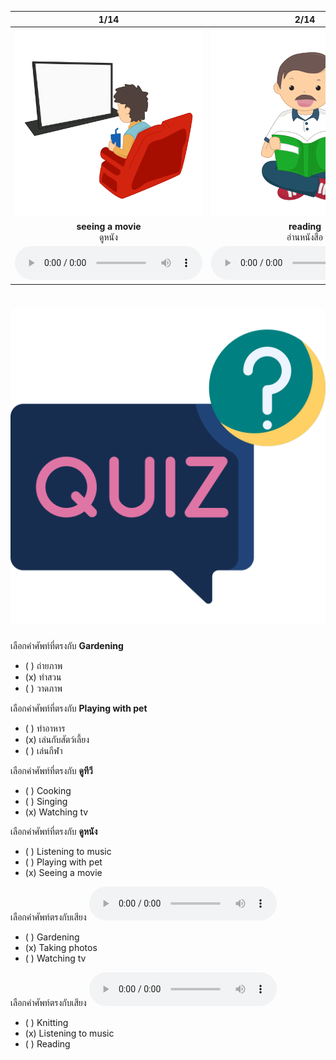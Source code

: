 <div class="carrousel">


|1/14|2/14|3/14|4/14|5/14|6/14|7/14|8/14|9/14|10/14|11/14|12/14|13/14|14/14|
| :----: | :----: | :----: | :----: | :----: | :----: | :----: | :----: | :----: | :----: | :----: | :----: | :----: | :----: |
|![](/media/img/hobbies__seeing&#x20;a&#x20;movie.svg)|![](/media/img/hobbies__reading.svg)|![](/media/img/hobbies__gardening.svg)|![](/media/img/hobbies__surfing&#x20;the&#x20;internet.svg)|![](/media/img/hobbies__listening&#x20;to&#x20;music.svg)|![](/media/img/hobbies__drawing.svg)|![](/media/img/hobbies__cooking.svg)|![](/media/img/hobbies__playing&#x20;sports.svg)|![](/media/img/hobbies__watching&#x20;tv.svg)|![](/media/img/hobbies__knitting.svg)|![](/media/img/hobbies__singing.svg)|![](/media/img/hobbies__taking&#x20;photos.svg)|![](/media/img/hobbies__painting.svg)|![](/media/img/hobbies__playing&#x20;with&#x20;pet.svg)|
|**seeing a movie**<br>ดูหนัง|**reading**<br>อ่านหนังสือ|**gardening**<br>ทําสวน|**surfing the internet**<br>ท่องอินเทอร์เน็ต|**listening to music**<br>ฟังเพลง|**drawing**<br>วาดภาพ|**cooking**<br>ทําอาหาร|**playing sports**<br>เล่นกีฬา|**watching tv**<br>ดูทีวี|**knitting**<br>ถักไหมพรม|**singing**<br>ร้องเพลง|**taking photos**<br>ถ่ายภาพ|**painting**<br>วาดภาพ|**playing with pet**<br>เล่นกับสัตว์เลี้ยง|
|![](/media/audio/seeing&#x20;a&#x20;movie.mp3)|![](/media/audio/reading.mp3)|![](/media/audio/gardening.mp3)|![](/media/audio/surfing&#x20;the&#x20;internet.mp3)|![](/media/audio/listening&#x20;to&#x20;music.mp3)|![](/media/audio/drawing.mp3)|![](/media/audio/cooking.mp3)|![](/media/audio/playing&#x20;sports.mp3)|![](/media/audio/watching&#x20;tv.mp3)|![](/media/audio/knitting.mp3)|![](/media/audio/singing.mp3)|![](/media/audio/taking&#x20;photos.mp3)|![](/media/audio/painting.mp3)|![](/media/audio/playing&#x20;with&#x20;pet.mp3)|

</div>



# ![icon](/media/icons/quiz.svg) 


 เลือกคำศัพท์ที่ตรงกับ **Gardening**
 - ( ) ถ่ายภาพ
 - (x) ทําสวน
 - ( ) วาดภาพ

 เลือกคำศัพท์ที่ตรงกับ **Playing with pet**
 - ( ) ทําอาหาร
 - (x) เล่นกับสัตว์เลี้ยง
 - ( ) เล่นกีฬา

 เลือกคำศัพท์ที่ตรงกับ **ดูทีวี**
 - ( ) Cooking
 - ( ) Singing
 - (x) Watching tv

 เลือกคำศัพท์ที่ตรงกับ **ดูหนัง**
 - ( ) Listening to music
 - ( ) Playing with pet
 - (x) Seeing a movie

เลือกคำศัพท์ตรงกับเสียง ![](/media/audio/taking&#x20;photos.mp3) 
 - ( ) Gardening
 - (x) Taking photos
 - ( ) Watching tv


เลือกคำศัพท์ตรงกับเสียง ![](/media/audio/listening&#x20;to&#x20;music.mp3) 
 - ( ) Knitting
 - (x) Listening to music
 - ( ) Reading

